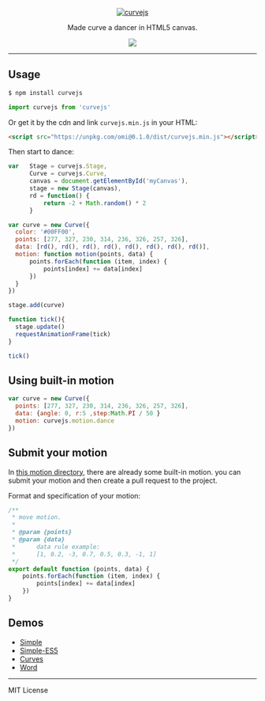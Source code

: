 <p align="center">
  <a href ="##"><img alt="curvejs" src="http://images2015.cnblogs.com/blog/105416/201704/105416-20170416212420259-931391833.png"></a>
</p>
<p align="center">
Made curve a dancer in HTML5 canvas. 
</p>
<p align="center">
  <a href="https://travis-ci.org/AlloyTeam/omi"><img src="https://travis-ci.org/AlloyTeam/omi.svg"></a>
</p>

---

## Usage

```bash
$ npm install curvejs
```

```javascript
import curvejs from 'curvejs'
```

Or get it by the cdn and link `curvejs.min.js` in your HTML:

```html
<script src="https://unpkg.com/omi@0.1.0/dist/curvejs.min.js"></script>
```

Then start to dance:

```js
var   Stage = curvejs.Stage,
      Curve = curvejs.Curve,
      canvas = document.getElementById('myCanvas'),
      stage = new Stage(canvas),
      rd = function() {
          return -2 + Math.random() * 2
      }

var curve = new Curve({
  color: '#00FF00',
  points: [277, 327, 230, 314, 236, 326, 257, 326],
  data: [rd(), rd(), rd(), rd(), rd(), rd(), rd(), rd()],
  motion: function motion(points, data) {
      points.forEach(function (item, index) {
          points[index] += data[index]
      })
  }
})

stage.add(curve)

function tick(){
  stage.update()
  requestAnimationFrame(tick)
}

tick()
```

## Using built-in motion

```js
var curve = new Curve({
  points: [277, 327, 230, 314, 236, 326, 257, 326],
  data: {angle: 0, r:5 ,step:Math.PI / 50 }
  motion: curvejs.motion.dance
})
```

## Submit your motion

In [this motion directory](https://github.com/AlloyTeam/curvejs/tree/master/src/motion), there are already some built-in motion. you can submit your motion and then create a pull request to the project. 

Format and specification of your motion:

```js
/**
 * move motion.
 *
 * @param {points}
 * @param {data}
 *      data rule example:
 *      [1, 0.2, -3, 0.7, 0.5, 0.3, -1, 1]
 */
export default function (points, data) {
    points.forEach(function (item, index) {
        points[index] += data[index]
    })
}
```

## Demos

* [Simple](https://alloyteam.github.io/curvejs/example/simple/)
* [Simple-ES5](https://alloyteam.github.io/curvejs/example/simple-es5/)
* [Curves](https://alloyteam.github.io/curvejs/example/curves/)
* [Word](https://alloyteam.github.io/curvejs/example/word/)

---
MIT License
